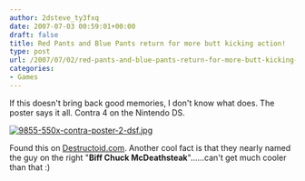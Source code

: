 ```yaml
---
author: 2dsteve_ty3fxq
date: 2007-07-03 00:59:01+00:00
draft: false
title: Red Pants and Blue Pants return for more butt kicking action!
type: post
url: /2007/07/02/red-pants-and-blue-pants-return-for-more-butt-kicking-action/
categories:
- Games
---
```


If this doesn't bring back good memories, I don't know what does. The poster says it all. Contra 4 on the Nintendo DS.


[![9855-550x-contra-poster-2-dsf.jpg](http://www.bitsandbinary.com/wp-content/uploads/2007/07/9855-550x-contra-poster-2-dsf.jpg)
](http://www.bitsandbinary.com/wp-content/uploads/2007/07/9855-550x-contra-poster-2-dsf.jpg)


Found this on [Destructoid.com](http://www.destructoid.com). Another cool fact is that they nearly named the guy on the right "**Biff Chuck McDeathsteak**"......can't get much cooler than that :)
